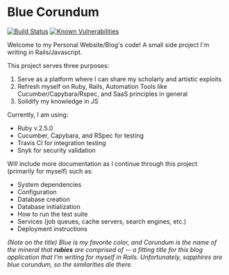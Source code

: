 # Blue Corundum

[![Build Status](https://travis-ci.org/Autholius/blue-corundum.svg?branch=master)](https://travis-ci.org/github/Autholius/blue-corundum)
[![Known Vulnerabilities](https://snyk.io/test/github/autholius/blue-corundum/badge.svg)](https://snyk.io/test/github/autholius/blue-corundum)

Welcome to my Personal Website/Blog's code! A small side project I'm writing in Rails/Javascript.

This project serves three purposes:

1. Serve as a platform where I can share my scholarly and artistic exploits
2. Refresh myself on Ruby, Rails, Automation Tools like Cucumber/Capybara/Rspec, and SaaS principles in general
3. Solidify my knowledge in JS

Currently, I am using:
* Ruby v.2.5.0
* Cucumber, Capybara, and RSpec for testing
* Travis CI for integration testing
* Snyk for security validation

Will include more documentation as I continue through this project (primarily for myself) such as:

* System dependencies
* Configuration
* Database creation
* Database initialization
* How to run the test suite
* Services (job queues, cache servers, search engines, etc.)
* Deployment instructions

_(Note on the title)_
_Blue is my favorite color, and Corundum is the name of the mineral that **rubies** are comprised of -- a fitting title for this blog application that I'm writing for myself in Rails._
_Unfortunately, sapphires are blue corundum, so the similarities die there._